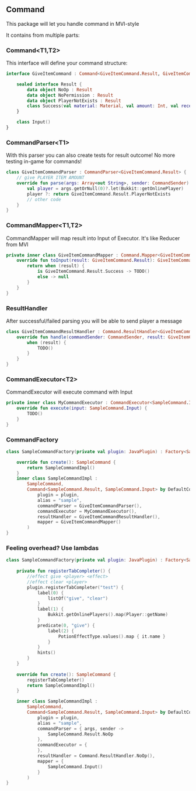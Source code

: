 ## Command

This package will let you handle command in MVI-style

It contains from multiple parts:

### Command\<T1,T2>

This interface will define your command structure:

```kotlin
interface GiveItemCommand : Command<GiveItemCommand.Result, GiveItemCommand.Input> {

    sealed interface Result {
        data object NoOp : Result
        data object NoPermission : Result
        data object PlayerNotExists : Result
        class Success(val material: Material, val amount: Int, val receiver: Player) : Result
    }

    class Input()
}

```

### CommandParser\<T1>

With this parser you can also create tests for result outcome! No more testing in-game for commands!

```kotlin
class GiveItemCommandParser : CommandParser<GiveItemCommand.Result> {
    // give PLAYER ITEM AMOUNT
    override fun parse(args: Array<out String>, sender: CommandSender): GiveItemCommand.Result {
        val player = args.getOrNull(0)?.let(Bukkit::getOnlinePlayer)
        player ?: return GiveItemCommand.Result.PlayerNotExists
        // other code
    }
}
```

### CommandMapper\<T1,T2>

CommandMapper will map result into Input of Executor. It's like Reducer from MVI

```kotlin
private inner class GiveItemCommandMapper : Command.Mapper<GiveItemCommand.Result, GiveItemCommand.Input> {
    override fun toInput(result: GiveItemCommand.Result): GiveItemCommand.Input? {
        return when (result) {
            is GiveItemCommand.Result.Success -> TODO()
            else -> null
        }
    }
}
```

### ResultHandler<T1>

After successful/failed parsing you will be able to send player a message

```kotlin
class GiveItemCommandResultHandler : Command.ResultHandler<GiveItemCommand.Result> {
    override fun handle(commandSender: CommandSender, result: GiveItemCommand.Result) {
        when (result) {
            TODO()
        }
    }
}
```

### CommandExecutor\<T2>

CommandExecutor will execute command with Input

```kotlin
private inner class MyCommandExecutor : CommandExecutor<SampleCommand.Input> {
    override fun execute(input: SampleCommand.Input) {
        TODO()
    }
}
```

### CommandFactory

```kotlin
class SampleCommandFactory(private val plugin: JavaPlugin) : Factory<SampleCommand> {

    override fun create(): SampleCommand {
        return SampleCommandImpl()
    }
    inner class SampleCommandImpl :
        SampleCommand,
        Command<SampleCommand.Result, SampleCommand.Input> by DefaultCommandFactory.create(
            plugin = plugin,
            alias = "sample",
            commandParser = GiveItemCommandParser(),
            commandExecutor = MyCommandExecutor(),
            resultHandler = GiveItemCommandResultHandler(),
            mapper = GiveItemCommandMapper()
        )
}
```

### Feeling overhead? Use lambdas

```kotlin
class SampleCommandFactory(private val plugin: JavaPlugin) : Factory<SampleCommand> {
    
    private fun registerTabCompleter() {
        //effect give <player> <effect>
        //effect clear <player>
        plugin.registerTabCompleter("test") {
            label(0) {
                listOf("give", "clear")
            }
            label(1) {
                Bukkit.getOnlinePlayers().map(Player::getName)
            }
            predicate(0, "give") {
                label(2) {
                    PotionEffectType.values().map { it.name }
                }
            }
            hints()
        }
    }
    
    override fun create(): SampleCommand {
        registerTabCompleter()
        return SampleCommandImpl()
    }

    inner class SampleCommandImpl :
        SampleCommand,
        Command<SampleCommand.Result, SampleCommand.Input> by DefaultCommandFactory.create(
            plugin = plugin,
            alias = "sample",
            commandParser = { args, sender ->
                SampleCommand.Result.NoOp
            },
            commandExecutor = {
            },
            resultHandler = Command.ResultHandler.NoOp(),
            mapper = {
                SampleCommand.Input()
            }
        )
}
```